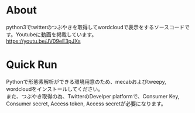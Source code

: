 # About
python3でtwitterのつぶやきを取得してwordcloudで表示をするソースコードです。Youtubeに動画を掲載しています。<br>
https://youtu.be/JV09eE3pJXs

# Quick Run
Pythonで形態素解析ができる環境用意のため、mecabおよびtweepy, wordcloudをインストールしてください。<br>
また、つぶやき取得の為、TwitterのDevelper platformで、Consumer Key, Consumer secret, Access token, Access secretが必要になります。
